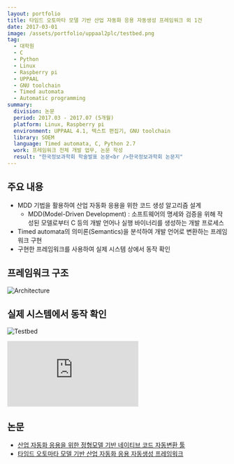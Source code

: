 ```yaml
---
layout: portfolio
title: 타임드 오토마타 모델 기반 산업 자동화 응용 자동생성 프레임워크 외 1건
date: 2017-03-01
image: /assets/portfolio/uppaal2plc/testbed.png
tag:
  - 대학원
  - C
  - Python
  - Linux
  - Raspberry pi
  - UPPAAL
  - GNU toolchain
  - Timed automata
  - Automatic programming
summary:
  division: 논문
  period: 2017.03 - 2017.07 (5개월)
  platform: Linux, Raspberry pi
  environment: UPPAAL 4.1, 텍스트 편집기, GNU toolchain
  library: SOEM
  language: Timed automata, C, Python 2.7
  work: 프레임워크 전체 개발 업무, 논문 작성
  result: "한국정보과학회 학술발표 논문<br />한국정보과학회 논문지"
---
```


## 주요 내용

* MDD 기법을 활용하여 산업 자동화 응용을 위한 코드 생성 알고리즘 설계
  * MDD(Model-Driven Development) : 소프트웨어의 명세와 검증을 위해 작성된 모델로부터 C 등의 개발 언어나 실행 바이너리를 생성하는 개발 프로세스
* Timed automata의 의미론(Semantics)을 분석하여 개발 언어로 변환하는 프레임워크 구현
* 구현한 프레임워크를 사용하여 실제 시스템 상에서 동작 확인

## 프레임워크 구조

![Architecture]({{site.baseurl}}/assets/portfolio/uppaal2plc/architecture.png)

## 실제 시스템에서 동작 확인

![Testbed]({{site.baseurl}}/assets/portfolio/uppaal2plc/testbed.png)

<iframe class="video" src="https://www.youtube.com/embed/4VELOOvaF1w" allowfullscreen frameborder="0"></iframe>

## 논문

* [산업 자동화 응용을 위한 정형모델 기반 네이티브 코드 자동변환 툴](https://www.dbpia.co.kr/journal/articleDetail?nodeId=NODE07207611)
* [타임드 오토마타 모델 기반 산업 자동화 응용 자동생성 프레임워크](https://www.dbpia.co.kr/journal/articleDetail?nodeId=NODE07319378)
